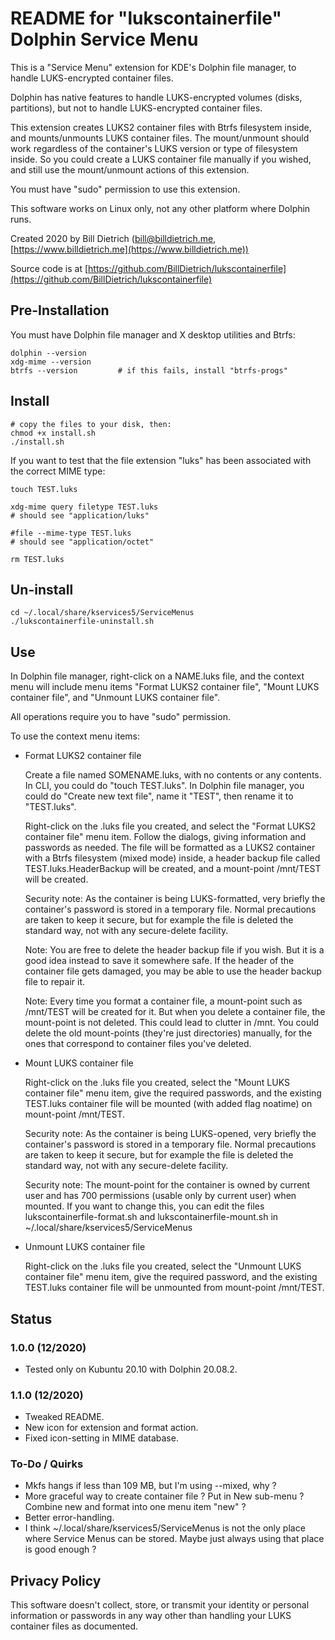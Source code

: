 # README for "lukscontainerfile" Dolphin Service Menu

This is a "Service Menu" extension for KDE's Dolphin file manager, to handle LUKS-encrypted container files.

Dolphin has native features to handle LUKS-encrypted volumes (disks, partitions), but not to handle LUKS-encrypted container files.

This extension creates LUKS2 container files with Btrfs filesystem inside, and mounts/unmounts LUKS container files. The mount/unmount should work regardless of the container's LUKS version or type of filesystem inside.  So you could create a LUKS container file manually if you wished, and still use the mount/unmount actions of this extension.

You must have "sudo" permission to use this extension.

This software works on Linux only, not any other platform where Dolphin runs.

Created 2020 by Bill Dietrich ([bill@billdietrich.me](bill@billdietrich.me), [https://www.billdietrich.me](https://www.billdietrich.me))

Source code is at [https://github.com/BillDietrich/lukscontainerfile](https://github.com/BillDietrich/lukscontainerfile)


## Pre-Installation

You must have Dolphin file manager and X desktop utilities and Btrfs:

```
dolphin --version
xdg-mime --version
btrfs --version			# if this fails, install "btrfs-progs"
```


## Install

```
# copy the files to your disk, then:
chmod +x install.sh
./install.sh
```

If you want to test that the file extension "luks" has been associated with the correct MIME type:

```
touch TEST.luks

xdg-mime query filetype TEST.luks
# should see "application/luks"

#file --mime-type TEST.luks
# should see "application/octet"

rm TEST.luks
```


## Un-install

```
cd ~/.local/share/kservices5/ServiceMenus
./lukscontainerfile-uninstall.sh
```


## Use

In Dolphin file manager, right-click on a NAME.luks file, and the context menu will include menu items "Format LUKS2 container file", "Mount LUKS container file", and "Unmount LUKS container file".

All operations require you to have "sudo" permission.

To use the context menu items:

* Format LUKS2 container file

    Create a file named SOMENAME.luks, with no contents or any contents.  In CLI, you could do "touch TEST.luks".  In Dolphin file manager, you could do "Create new text file", name it "TEST", then rename it to "TEST.luks".
    
	Right-click on the .luks file you created, and select the "Format LUKS2 container file" menu item.  Follow the dialogs, giving information and passwords as needed.  The file will be formatted as a LUKS2 container with a Btrfs filesystem (mixed mode) inside, a header backup file called TEST.luks.HeaderBackup will be created, and a mount-point /mnt/TEST will be created.

	Security note: As the container is being LUKS-formatted, very briefly the container's password is stored in a temporary file.  Normal precautions are taken to keep it secure, but for example the file is deleted the standard way, not with any secure-delete facility.

	Note: You are free to delete the header backup file if you wish.  But it is a good idea instead to save it somewhere safe.  If the header of the container file gets damaged, you may be able to use the header backup file to repair it.

	Note: Every time you format a container file, a mount-point such as /mnt/TEST will be created for it.  But when you delete a container file, the mount-point is not deleted.  This could lead to clutter in /mnt.  You could delete the old mount-points (they're just directories) manually, for the ones that correspond to container files you've deleted.

* Mount LUKS container file

	Right-click on the .luks file you created, select the "Mount LUKS container file" menu item, give the required passwords, and the existing TEST.luks container file will be mounted (with added flag noatime) on mount-point /mnt/TEST.

	Security note: As the container is being LUKS-opened, very briefly the container's password is stored in a temporary file.  Normal precautions are taken to keep it secure, but for example the file is deleted the standard way, not with any secure-delete facility.

	Security note: The mount-point for the container is owned by current user and has 700 permissions (usable only by current user) when mounted.  If you want to change this, you can edit the files lukscontainerfile-format.sh and lukscontainerfile-mount.sh in ~/.local/share/kservices5/ServiceMenus

* Unmount LUKS container file

	Right-click on the .luks file you created, select the "Unmount LUKS container file" menu item, give the required password, and the existing TEST.luks container file will be unmounted from mount-point /mnt/TEST.


## Status

### 1.0.0 (12/2020)
* Tested only on Kubuntu 20.10 with Dolphin 20.08.2.

### 1.1.0 (12/2020)
* Tweaked README.
* New icon for extension and format action.
* Fixed icon-setting in MIME database.

### To-Do / Quirks
* Mkfs hangs if less than 109 MB, but I'm using --mixed, why ?
* More graceful way to create container file ?  Put in New sub-menu ?  Combine new and format into one menu item "new" ?
* Better error-handling.
* I think ~/.local/share/kservices5/ServiceMenus is not the only place where Service Menus can be stored.  Maybe just always using that place is good enough ?


## Privacy Policy
This software doesn't collect, store, or transmit your identity or personal information or passwords in any way other than handling your LUKS container files as documented.

